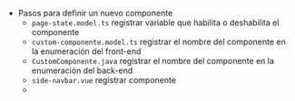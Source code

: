 - Pasos para definir un nuevo componente
	- `page-state.model.ts` registrar variable que habilita o deshabilita el componente
	- `custom-componente.model.ts` registrar el nombre del componente en la enumeración del front-end
	- `CustomComponente.java` registrar el nombre del componente en la enumeración del back-end
	- `side-navbar.vue` registrar componente
	-